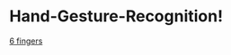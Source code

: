 # Hand-Gesture-Recognition!
[6 fingers](https://user-images.githubusercontent.com/96665634/147470200-21f2d12d-1e9b-469c-ab44-70e8f5e79cee.jpeg)
